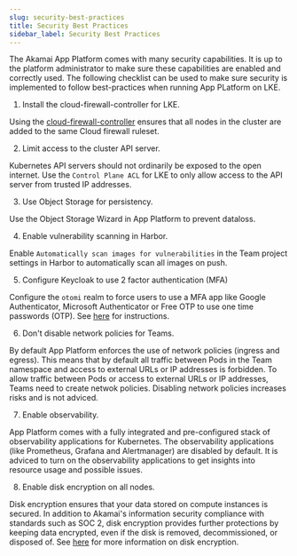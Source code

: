 ```yaml
---
slug: security-best-practices
title: Security Best Practices
sidebar_label: Security Best Practices
---
```


The Akamai App Platform comes with many security capabilities. It is up to the platform administrator to make sure these capabilities are enabled and correctly used. The following checklist can be used to make sure security is implemented to follow best-practices when running App PLatform on LKE.

1. Install the cloud-firewall-controller for LKE.

Using the [cloud-firewall-controller](https://github.com/linode/cloud-firewall-controller) ensures that all nodes in the cluster are added to the same Cloud firewall ruleset.

2. Limit access to the cluster API server.

Kubernetes API servers should not ordinarily be exposed to the open internet. Use the `Control Plane ACL` for LKE to only allow access to the API server from trusted IP addresses.

3. Use Object Storage for persistency.

Use the Object Storage Wizard in App Platform to prevent dataloss.

4. Enable vulnerability scanning in Harbor.

Enable `Automatically scan images for vulnerabilities` in the Team project settings in Harbor to automatically scan all images on push.

5. Configure Keycloak to use 2 factor authentication (MFA)

Configure the `otomi` realm to force users to use a MFA app like Google Authenticator, Microsoft Authenticator or Free OTP to use one time passwords (OTP). See [here](https://www.keycloak.org/docs/latest/server_admin/index.html#configuring-authentication_server_administration_guide) for instructions.

6. Don't disable network policies for Teams.

By default App Platform enforces the use of network policies (ingress and egress). This means that by default all traffic between Pods in the Team namespace and access to external URLs or IP addresses is forbidden. To allow traffic between Pods or access to external URLs or IP addresses, Teams need to create netwok policies. Disabling network policies increases risks and is not adviced.

7. Enable observability.

App Platform comes with a fully integrated and pre-configured stack of observability applications for Kubernetes. The observability applications (like Prometheus, Grafana and Alertmanager) are disabled by default. It is adviced to turn on the observability applications to get insights into resource usage and possible issues.

8. Enable disk encryption on all nodes.

Disk encryption ensures that your data stored on compute instances is secured. In addition to Akamai's information security compliance with standards such as SOC 2, disk encryption provides further protections by keeping data encrypted, even if the disk is removed, decommissioned, or disposed of. See [here](https://techdocs.akamai.com/cloud-computing/docs/local-disk-encryption) for more information on disk encryption.
